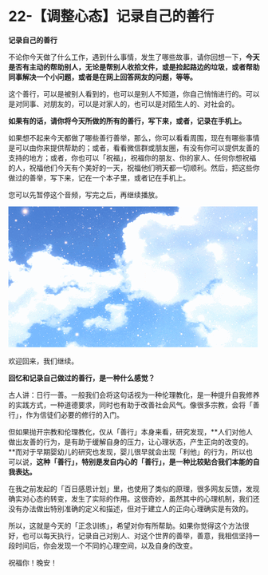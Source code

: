 # 22-【调整心态】记录自己的善行

**记录自己的善行**

不论你今天做了什么工作，遇到什么事情，发生了哪些故事，请你回想一下，**今天是否有主动的帮助别人，无论是帮别人收拾文件，或是捡起路边的垃圾，或者帮助同事解决一个小问题，或者是在网上回答网友的问题，等等。** 

这个善行，可以是被别人看到的，也可以是别人不知道，你自己悄悄进行的。可以是对同事、对朋友的，可以是对家人的，也可以是对陌生人的、对社会的。

**如果有的话，请你将今天所做的所有的善行，写下来，或者，记录在手机上。**

如果想不起来今天都做了哪些善行善举，那么，你可以看看周围，现在有哪些事情是可以由你来提供帮助的；或者，看看微信群或朋友圈，有没有你可以提供友善的支持的地方；或者，你也可以「祝福」，祝福你的朋友、你的家人、任何你想祝福的人，祝福他们今天有个美好的一天，祝福他们明天都一切顺利。然后，把这些你做过的善举，写下来，记在一个本子里，或者记在手机上。

您可以先暂停这个音频，写完之后，再继续播放。

![img](22-【调整心态】记录自己的善行.assets/0-20200727150411976.gif)

 

 欢迎回来，我们继续。

**回忆和记录自己做过的善行，是一种什么感觉？**

古人讲：日行一善。一般我们会将这句话视为一种伦理教化，是一种提升自我修养的实践方式，一种道德要求，同时也有助于改善社会风气。像很多宗教，会将「善行」，作为信徒们必要的修行的入门。

但如果抛开宗教和伦理教化，仅从「善行」本身来看，研究发现，**人们对他人做出友善的行为，是有助于缓解自身的压力，让心理状态，产生正向的改变的。**而对于早期婴幼儿的研究也发现，婴儿很早就会出现「利他」的行为，所以也可以说，**这种「善行」，特别是发自内心的「善行」，是一种比较贴合我们本能的自我表达。**

在我之前发起的「百日感恩计划」里，也使用了类似的原理，很多网友反馈，发现确实对心态的转变，发生了实际的作用。这很奇妙，虽然其中的心理机制，我们还没有办法做出特别准确的定义和描述，但对于建立人的正向心理确实是有效的。

所以，这就是今天的「正念训练」，希望对你有所帮助。如果你觉得这个方法很好，也可以每天执行，记录自己对别人、对这个世界的善举，善意，我相信坚持一段时间后，你会发现一个不同的心理空间，以及自身的改变。

祝福你！晚安！